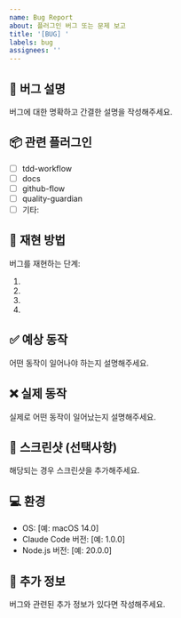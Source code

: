 ```yaml
---
name: Bug Report
about: 플러그인 버그 또는 문제 보고
title: '[BUG] '
labels: bug
assignees: ''
---
```


## 🐛 버그 설명

버그에 대한 명확하고 간결한 설명을 작성해주세요.

## 📦 관련 플러그인

- [ ] tdd-workflow
- [ ] docs
- [ ] github-flow
- [ ] quality-guardian
- [ ] 기타:

## 🔄 재현 방법

버그를 재현하는 단계:

1.
2.
3.
4.

## ✅ 예상 동작

어떤 동작이 일어나야 하는지 설명해주세요.

## ❌ 실제 동작

실제로 어떤 동작이 일어났는지 설명해주세요.

## 📸 스크린샷 (선택사항)

해당되는 경우 스크린샷을 추가해주세요.

## 💻 환경

- OS: [예: macOS 14.0]
- Claude Code 버전: [예: 1.0.0]
- Node.js 버전: [예: 20.0.0]

## 📝 추가 정보

버그와 관련된 추가 정보가 있다면 작성해주세요.
